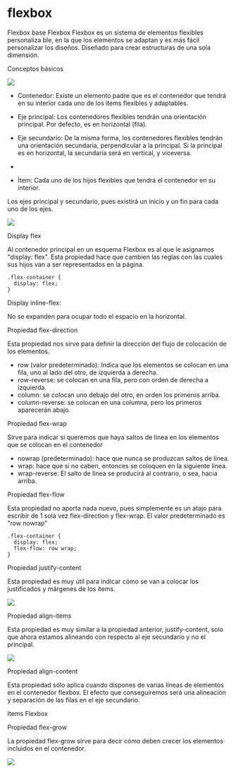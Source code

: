 # flexbox
Flexbox base
Flexbox
Flexbox es un sistema de elementos flexibles personaliza ble, en la que los elementos se adaptan y es más fácil personalizar los diseños. Diseñado para crear estructuras de una sola dimensión.

Conceptos básicos 


![](https://paper-attachments.dropbox.com/s_3EB164AEBE23197C4F8586483D72E967BACFEA471F935A2A9F1D6620D4C73D53_1577667372026_flexbox-como-funciona.png)



- Contenedor: Existe un elemento padre que es el contenedor que tendrá en su interior cada uno de los ítems flexibles y adaptables.


- Eje principal: Los contenedores flexibles tendrán una orientación principal. Por defecto, es en horizontal (fila).


- Eje secundario: De la misma forma, los contenedores flexibles tendrán una orientación secundaria, perpendicular a la principal. Si la principal es en horizontal, la secundaria será en vertical, y viceversa.
- 
- Ítem: Cada uno de los hijos flexibles que tendrá el contenedor en su interior.

Los ejes principal y secundario, pues existirá un inicio y un fin para cada uno de los ejes.

![](https://paper-attachments.dropbox.com/s_3EB164AEBE23197C4F8586483D72E967BACFEA471F935A2A9F1D6620D4C73D53_1577668579917_4173.png)

Display flex

Al contenedor principal en un esquema Flexbox es al que le asignamos "display: flex". Esta propiedad hace que cambien las reglas con las cuales sus hijos van a ser representados en la página.


    .flex-container {
      display: flex;
    }


Display inline-flex: 

No se expanden para ocupar todo el espacio en la horizontal.


Propiedad flex-direction

Esta propiedad nos sirve para definir la dirección del flujo de colocación de los elementos.


- row (valor predeterminado): Indica que los elementos se colocan en una fila, uno al lado del otro, de izquierda a derecha.
- row-reverse: se colocan en una fila, pero con orden de derecha a izquierda.
- column: se colocan uno debajo del otro, en orden los primeros arriba.
- column-reverse: se colocan en una columna, pero los primeros aparecerán abajo.


Propiedad flex-wrap

Sirve para indicar si queremos que haya saltos de línea en los elementos que se colocan en el contenedor


- nowrap (predeterminado): hace que nunca se produzcan saltos de línea.
- wrap: hace que si no caben, entonces se coloquen en la siguiente línea.
- wrap-reverse: El salto de línea se producirá al contrario, o sea, hacia arriba.


Propiedad flex-flow

Esta propiedad no aporta nada nuevo, pues simplemente es un atajo para escribir de 1 sola vez flex-direction y flex-wrap. El valor predeterminado es "row nowrap”


    .flex-container {
      display: flex;
      flex-flow: row wrap;
    }


Propiedad justify-content

Esta propiedad es muy útil para indicar cómo se van a colocar los justificados y márgenes de los ítems.


![](https://paper-attachments.dropbox.com/s_3EB164AEBE23197C4F8586483D72E967BACFEA471F935A2A9F1D6620D4C73D53_1577672281915_4191.png)



Propiedad align-items

Esta propiedad es muy similar a la propiedad anterior, justify-content, solo que ahora estamos alineando con respecto al eje secundario y no el principal.


![](https://paper-attachments.dropbox.com/s_3EB164AEBE23197C4F8586483D72E967BACFEA471F935A2A9F1D6620D4C73D53_1577672419208_4192.png)



Propiedad align-content

Esta propiedad sólo aplica cuando dispones de varias líneas de elementos en el contenedor flexbox. El efecto que conseguiremos será una alineación y separación de las filas en el eje secundario.


Items Flexbox


Propiedad flex-grow

La propiedad flex-grow sirve para decir cómo deben crecer los elementos incluidos en el contenedor.


![](https://paper-attachments.dropbox.com/s_3EB164AEBE23197C4F8586483D72E967BACFEA471F935A2A9F1D6620D4C73D53_1577675183732_image.png)

